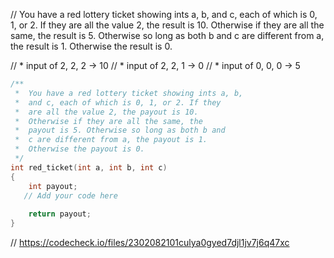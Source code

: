 // You have a red lottery ticket showing ints a, b, and c, each of which is 0, 1, or 2. If they are all the value 2, the result is 10. Otherwise if they are all the same, the result is 5. Otherwise so long as both b and c are different from a, the result is 1. Otherwise the result is 0.

// * input of 2, 2, 2 → 10
// * input of 2, 2, 1 → 0
// * input of 0, 0, 0 → 5

```cpp
/**
 *  You have a red lottery ticket showing ints a, b, 
 *  and c, each of which is 0, 1, or 2. If they 
 *  are all the value 2, the payout is 10. 
 *  Otherwise if they are all the same, the 
 *  payout is 5. Otherwise so long as both b and 
 *  c are different from a, the payout is 1. 
 *  Otherwise the payout is 0. 
 */
int red_ticket(int a, int b, int c)
{
    int payout;
   // Add your code here
    
    return payout;
}
```

// https://codecheck.io/files/2302082101culya0gyed7djl1jv7j6q47xc